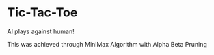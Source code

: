 # Tic-Tac-Toe
AI plays against human!

This was achieved through MiniMax Algorithm with Alpha Beta Pruning
